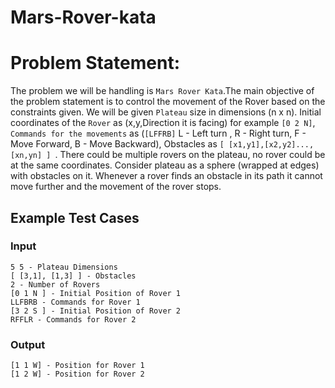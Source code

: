 # Mars-Rover-kata
# Problem Statement:
The problem we will be handling is ```Mars Rover Kata```.The main objective of the problem statement is to control the movement of the Rover based on the constraints given. We will be given ```Plateau``` size in dimensions (n x n). Initial coordinates of the ```Rover``` as (x,y,Direction it is facing) for example ```[0 2 N]```, ```Commands for the movements``` as (```[LFFRB]``` L - Left turn , R - Right turn, F - Move Forward, B - Move Backward), Obstacles as ```[ [x1,y1],[x2,y2]...,[xn,yn] ] ```.
There could be multiple rovers on the plateau, no rover could be at the same coordinates. Consider plateau as a sphere (wrapped at edges) with obstacles on it. Whenever a rover finds an obstacle in its path it cannot move further and the movement of the rover stops.


## Example Test Cases
### Input
 ```
5 5 - Plateau Dimensions
[ [3,1], [1,3] ] - Obstacles 
2 - Number of Rovers
[0 1 N ] - Initial Position of Rover 1
LLFBRB - Commands for Rover 1
[3 2 S ] - Initial Position of Rover 2
RFFLR - Commands for Rover 2
```
### Output
```
[1 1 W] - Position for Rover 1
[1 2 W] - Position for Rover 2
```


